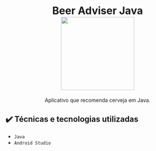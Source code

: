 <h1 align="center"> 
  Beer Adviser Java </br>
  <img src="https://user-images.githubusercontent.com/29150094/169729238-37b258c8-dcc4-4a0a-8b1a-2bc1f7019331.jpeg" width="200" height="200" /> 
</h1>
<p align="center">
Aplicativo que recomenda cerveja em Java. 
</p>

## ✔️ Técnicas e tecnologias utilizadas

- ``Java``
- ``Android Studio``

